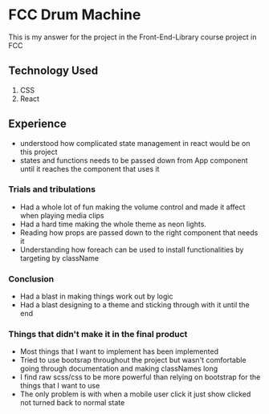 # FCC Drum Machine

This is my answer for the project in the Front-End-Library course project in FCC

## Technology Used
1. CSS
1. React 

## Experience 
- understood how complicated state management in react would be on this project
- states and functions needs to be passed down from App component  until it reaches the component that uses it 

### Trials and tribulations
- Had a whole lot of fun making the volume control and made it affect when playing media clips
- Had a hard time making the whole theme as neon lights.
- Reading how props are passed down to the right component that needs it
- Understanding how foreach can be used to install functionalities by targeting by className

### Conclusion
- Had a blast in making things work out by logic
- Had a blast designing to a theme and sticking through with it until the end

### Things that didn't make it in the final product
- Most things that I want to implement has been implemented
- Tried to use bootsrap throughout the project but wasn't comfortable going through documentation and making classNames long
- I find raw scss/css to be more powerful than relying on bootstrap for the things that I want to use
- The only problem is with when a mobile user click it just show clicked not turned back to normal state